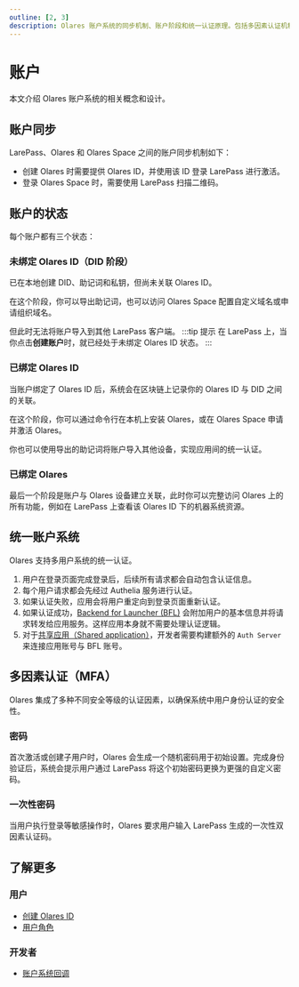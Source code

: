 ```yaml
---
outline: [2, 3]
description: Olares 账户系统的同步机制、账户阶段和统一认证原理。包括多因素认证机制、密码系统及多设备账户同步原理。
---
```


# 账户

本文介绍 Olares 账户系统的相关概念和设计。

## 账户同步

LarePass、Olares 和 Olares Space 之间的账户同步机制如下：

- 创建 Olares 时需要提供 Olares ID，并使用该 ID 登录 LarePass 进行激活。
- 登录 Olares Space 时，需要使用 LarePass 扫描二维码。

## 账户的状态

每个账户都有三个状态：

### 未绑定 Olares ID（DID 阶段）
已在本地创建 DID、助记词和私钥，但尚未关联 Olares ID。

在这个阶段，你可以导出助记词，也可以访问 Olares Space 配置自定义域名或申请组织域名。

但此时无法将账户导入到其他 LarePass 客户端。
:::tip 提示
在 LarePass 上，当你点击**创建账户**时，就已经处于未绑定 Olares ID 状态。
:::
### 已绑定 Olares ID
当账户绑定了 Olares ID 后，系统会在区块链上记录你的 Olares ID 与 DID 之间的关联。

在这个阶段，你可以通过命令行在本机上安装 Olares，或在 Olares Space 申请并激活 Olares。

你也可以使用导出的助记词将账户导入其他设备，实现应用间的统一认证。

### 已绑定 Olares
最后一个阶段是账户与 Olares 设备建立关联，此时你可以完整访问 Olares 上的所有功能，例如在 LarePass 上查看该 Olares ID 下的机器系统资源。

## 统一账户系统

Olares 支持多用户系统的统一认证。

1. 用户在登录页面完成登录后，后续所有请求都会自动包含认证信息。
2. 每个用户请求都会先经过 Authelia 服务进行认证。
3. 如果认证失败，应用会将用户重定向到登录页面重新认证。
4. 如果认证成功，[Backend for Launcher (BFL)](https://github.com/beclab/bfl) 会附加用户的基本信息并将请求转发给应用服务。这样应用本身就不需要处理认证逻辑。
5. 对于[共享应用（Shared application）](./application.md#共享应用)，开发者需要构建额外的 `Auth Server` 来连接应用账号与 BFL 账号。

## 多因素认证（MFA）

Olares 集成了多种不同安全等级的认证因素，以确保系统中用户身份认证的安全性。

### 密码

首次激活或创建子用户时，Olares 会生成一个随机密码用于初始设置。完成身份验证后，系统会提示用户通过 LarePass 将这个初始密码更换为更强的自定义密码。

### 一次性密码

当用户执行登录等敏感操作时，Olares 要求用户输入 LarePass 生成的一次性双因素认证码。

## 了解更多

### 用户

- [创建 Olares ID](../get-started/create-olares-id)
- [用户角色](../olares/settings/roles-permissions.md)

### 开发者

- [账户系统回调](../../developer/develop/advanced/account.md)
